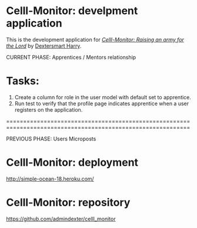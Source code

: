 # Celll-Monitor: develpment application

This is the development application for
[*Celll-Monitor: Raising an army for the Lord*](http://celll-monitor.com/)
by [Dextersmart Harry](http://dextersmart.com/).

CURRENT PHASE: Apprentices / Mentors relationship

Tasks:
============================================================================================================

1. Create a column for role in the user model with default set to apprentice.
2. Run test to verify that the profile page indicates apprentice when a user registers on the application.

============================================================================================================

PREVIOUS PHASE: Users Microposts


# Celll-Monitor: deployment
http://simple-ocean-18.heroku.com/


# Celll-Monitor: repository
https://github.com/admindexter/celll_monitor

